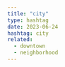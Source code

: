 ```yaml
---
title: "city"
type: hashtag
date: 2023-06-24
hashtag: city
related:
  - downtown
  - neighborhood
---
```

